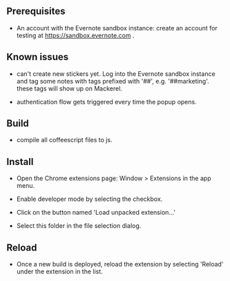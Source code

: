 ## Prerequisites

* An account with the Evernote sandbox instance: create an account for testing at https://sandbox.evernote.com .


## Known issues

* can't create new stickers yet. Log into the Evernote sandbox instance and tag some notes with tags prefixed with '##', e.g. '##marketing'. these tags will show up on Mackerel.

* authentication flow gets triggered every time the popup opens.


## Build

* compile all coffeescript files to js.


## Install

* Open the Chrome extensions page: Window > Extensions in the app menu.

* Enable developer mode by selecting the checkbox.

* Click on the button named 'Load unpacked extension...'

* Select this folder in the file selection dialog.


## Reload

* Once a new build is deployed, reload the extension by selecting 'Reload' under the extension in the list.
